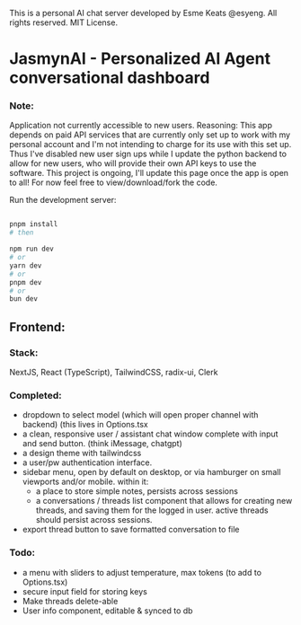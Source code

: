 This is a personal AI chat server developed by Esme Keats @esyeng. All rights reserved. MIT License.

# JasmynAI - Personalized AI Agent conversational dashboard

### Note:
Application not currently accessible to new users. Reasoning: This app depends on paid API services that are currently only set up to work with my personal account and I'm not intending to charge for its use with this set up. Thus I've disabled new user sign ups while I update the python backend to allow for new users, who will provide their own API keys to use the software. This project is ongoing, I'll update this page once the app is open to all! For now feel free to view/download/fork the code.


Run the development server:

```bash

pnpm install
# then

npm run dev
# or
yarn dev
# or
pnpm dev
# or
bun dev
```

## Frontend:

### Stack:
NextJS, React (TypeScript), TailwindCSS, radix-ui, Clerk

### Completed:
- dropdown to select model (which will open proper channel with backend) (this lives in Options.tsx
- a clean, responsive user / assistant chat window complete with input and send button. (think iMessage, chatgpt)
- a design theme with tailwindcss
- a user/pw authentication interface.
- sidebar menu, open by default on desktop, or via hamburger on small viewports and/or mobile. within it:
     - a place to store simple notes, persists across sessions
     - a conversations / threads list component that allows for creating new threads, and saving them for the logged in user. active threads should persist across sessions.
- export thread button to save formatted conversation to file

### Todo:
- a menu with sliders to adjust temperature, max tokens (to add to Options.tsx)
- secure input field for storing keys
- Make threads delete-able
- User info component, editable & synced to db

